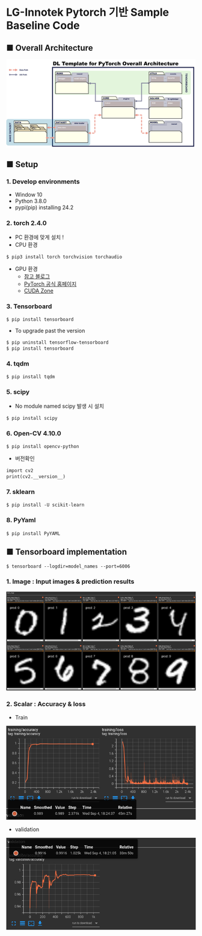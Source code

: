 # LG-Innotek Pytorch 기반 Sample Baseline Code
## ■ Overall Architecture
![캡처](readme_image/Overall_Architecture_white.png)
## ■ Setup
### 1. Develop environments
* Window 10
* Python 3.8.0
* pypi(pip) installing 24.2

### 2. torch 2.4.0

* PC 환경에 맞게 설치 !
* CPU 환경
```
$ pip3 install torch torchvision torchaudio
```
* GPU 환경
  + [참고 블로그](https://foss4g.tistory.com/1565)
  + [PyTorch 공식 홈페이지](https://pytorch.org/get-started/locally/)
  + [CUDA Zone](https://developer.nvidia.com/cuda-zone)

### 3. Tensorboard
```
$ pip install tensorboard
```
* To upgrade past the version
```
$ pip uninstall tensorflow-tensorboard
$ pip install tensorboard
```

### 4. tqdm
```
$ pip install tqdm
```

### 5. scipy
* No module named scipy 발생 시 설치
```
$ pip install scipy
```

### 6. Open-CV 4.10.0
```
$ pip install opencv-python
```
* 버전확인
```
import cv2
print(cv2.__version__)
```

### 7. sklearn
```
$ pip install -U scikit-learn
```

### 8. PyYaml
```
$ pip install PyYAML
```

## ■ Tensorboard implementation
```
$ tensorboard --logdir=model_names --port=6006
```
### 1. Image  : Input images & prediction results
![캡처](readme_image/tensorboard_train.PNG)
### 2. Scalar : Accuracy & loss
- Train

![캡처](readme_image/train_acc&loss.PNG)

- validation

![캡처](readme_image/validation_acc.PNG)